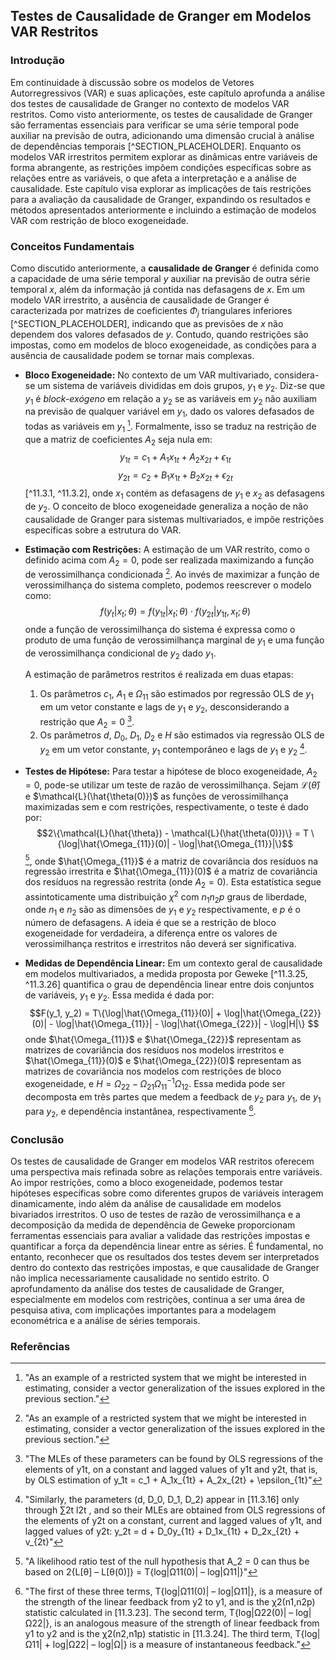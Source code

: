 ## Testes de Causalidade de Granger em Modelos VAR Restritos

### Introdução
Em continuidade à discussão sobre os modelos de Vetores Autorregressivos (VAR) e suas aplicações, este capítulo aprofunda a análise dos testes de causalidade de Granger no contexto de modelos VAR restritos. Como visto anteriormente, os testes de causalidade de Granger são ferramentas essenciais para verificar se uma série temporal pode auxiliar na previsão de outra, adicionando uma dimensão crucial à análise de dependências temporais [^SECTION_PLACEHOLDER]. Enquanto os modelos VAR irrestritos permitem explorar as dinâmicas entre variáveis de forma abrangente, as restrições impõem condições específicas sobre as relações entre as variáveis, o que afeta a interpretação e a análise de causalidade. Este capítulo visa explorar as implicações de tais restrições para a avaliação da causalidade de Granger, expandindo os resultados e métodos apresentados anteriormente e incluindo a estimação de modelos VAR com restrição de bloco exogeneidade.

### Conceitos Fundamentais
Como discutido anteriormente, a **causalidade de Granger** é definida como a capacidade de uma série temporal $y$ auxiliar na previsão de outra série temporal $x$, além da informação já contida nas defasagens de $x$. Em um modelo VAR irrestrito, a ausência de causalidade de Granger é caracterizada por matrizes de coeficientes $\Phi_j$ triangulares inferiores [^SECTION_PLACEHOLDER], indicando que as previsões de $x$ não dependem dos valores defasados de $y$. Contudo, quando restrições são impostas, como em modelos de bloco exogeneidade, as condições para a ausência de causalidade podem se tornar mais complexas.

*   **Bloco Exogeneidade:** No contexto de um VAR multivariado, considera-se um sistema de variáveis divididas em dois grupos, $y_1$ e $y_2$. Diz-se que $y_1$ é *block-exógeno* em relação a $y_2$ se as variáveis em $y_2$ não auxiliam na previsão de qualquer variável em $y_1$, dado os valores defasados de todas as variáveis em $y_1$ [^11.3]. Formalmente, isso se traduz na restrição de que a matriz de coeficientes $A_2$ seja nula em:
    $$ y_{1t} = c_1 + A_1x_{1t} + A_2x_{2t} + \epsilon_{1t} $$
    $$ y_{2t} = c_2 + B_1x_{1t} + B_2x_{2t} + \epsilon_{2t} $$ [^11.3.1, ^11.3.2],
    onde $x_1$ contém as defasagens de $y_1$ e $x_2$ as defasagens de $y_2$. O conceito de bloco exogeneidade generaliza a noção de não causalidade de Granger para sistemas multivariados, e impõe restrições específicas sobre a estrutura do VAR.

*   **Estimação com Restrições:** A estimação de um VAR restrito, como o definido acima com $A_2=0$, pode ser realizada maximizando a função de verossimilhança condicionada [^11.3]. Ao invés de maximizar a função de verossimilhança do sistema completo, podemos reescrever o modelo como:
    $$ f(y_t | x_t; \theta) = f(y_{1t} | x_t; \theta) \cdot f(y_{2t} | y_{1t}, x_t; \theta) $$
    onde a função de verossimilhança do sistema é expressa como o produto de uma função de verossimilhança marginal de $y_1$ e uma função de verossimilhança condicional de $y_2$ dado $y_1$.
    
    A estimação de parâmetros restritos é realizada em duas etapas: 
    1. Os parâmetros $c_1$, $A_1$ e $\Omega_{11}$ são estimados por regressão OLS de $y_1$ em um vetor constante e lags de $y_1$ e $y_2$, desconsiderando a restrição que $A_2=0$ [^11.3.17].
    2. Os parâmetros $d$, $D_0$, $D_1$, $D_2$ e $H$ são estimados via regressão OLS de $y_2$ em um vetor constante, $y_1$ contemporâneo e lags de $y_1$ e $y_2$  [^11.3.18].

*   **Testes de Hipótese:** Para testar a hipótese de bloco exogeneidade, $A_2 = 0$, pode-se utilizar um teste de razão de verossimilhança. Sejam $\mathcal{L}(\hat{\theta})$ e $\mathcal{L}(\hat{\theta(0)})$ as funções de verossimilhança maximizadas sem e com restrições, respectivamente, o teste é dado por:
    $$2\{\mathcal{L}(\hat{\theta}) - \mathcal{L}(\hat{\theta(0)})\} = T \{\log|\hat{\Omega_{11}}(0)| - \log|\hat{\Omega_{11}}|\}$$ [^11.3.22],
    onde $\hat{\Omega_{11}}$ é a matriz de covariância dos resíduos na regressão irrestrita e $\hat{\Omega_{11}}(0)$ é a matriz de covariância dos resíduos na regressão restrita (onde $A_2=0$). Esta estatística segue assintoticamente uma distribuição $\chi^2$ com $n_1 n_2 p$ graus de liberdade, onde $n_1$ e $n_2$ são as dimensões de $y_1$ e $y_2$ respectivamente, e $p$ é o número de defasagens. A ideia é que se a restrição de bloco exogeneidade for verdadeira, a diferença entre os valores de verossimilhança restritos e irrestritos não deverá ser significativa.

*   **Medidas de Dependência Linear:**  Em um contexto geral de causalidade em modelos multivariados, a medida proposta por Geweke  [^11.3.25, ^11.3.26] quantifica o grau de dependência linear entre dois conjuntos de variáveis, $y_1$ e $y_2$. Essa medida é dada por:
     $$F(y_1, y_2) = T\{\log|\hat{\Omega_{11}}(0)| + \log|\hat{\Omega_{22}}(0)| - \log|\hat{\Omega_{11}}| - \log|\hat{\Omega_{22}}| - \log|H|\} $$
    onde $\hat{\Omega_{11}}$ e $\hat{\Omega_{22}}$ representam as matrizes de covariância dos resíduos nos modelos irrestritos e $\hat{\Omega_{11}}(0)$ e $\hat{\Omega_{22}}(0)$ representam as matrizes de covariância nos modelos com restrições de bloco exogeneidade, e  $H = \Omega_{22} - \Omega_{21}\Omega_{11}^{-1}\Omega_{12}$. Essa medida pode ser decomposta em três partes que medem a feedback de $y_2$ para $y_1$, de $y_1$ para $y_2$, e dependência instantânea, respectivamente [^11.3.26].

### Conclusão
Os testes de causalidade de Granger em modelos VAR restritos oferecem uma perspectiva mais refinada sobre as relações temporais entre variáveis. Ao impor restrições, como a bloco exogeneidade, podemos testar hipóteses específicas sobre como diferentes grupos de variáveis interagem dinamicamente, indo além da análise de causalidade em modelos bivariados irrestritos. O uso de testes de razão de verossimilhança e a decomposição da medida de dependência de Geweke proporcionam ferramentas essenciais para avaliar a validade das restrições impostas e quantificar a força da dependência linear entre as séries. É fundamental, no entanto, reconhecer que os resultados dos testes devem ser interpretados dentro do contexto das restrições impostas, e que causalidade de Granger não implica necessariamente causalidade no sentido estrito. O aprofundamento da análise dos testes de causalidade de Granger, especialmente em modelos com restrições, continua a ser uma área de pesquisa ativa, com implicações importantes para a modelagem econométrica e a análise de séries temporais.

### Referências
[^11.3]: "As an example of a restricted system that we might be interested in estimating, consider a vector generalization of the issues explored in the previous section."
[^11.3.1]: "y_1t = c_1 + A_1x_{1t} + A_2x_{2t} + \epsilon_{1t}"
[^11.3.2]: "y_{2t} = c_2 + B_1x_{1t} + B_2x_{2t} + \epsilon_{2t}"
[^11.3.17]: "The MLEs of these parameters can be found by OLS regressions of the elements of y1t, on a constant and lagged values of y1t and y2t, that is, by OLS estimation of y_1t = c_1 + A_1x_{1t} + A_2x_{2t} + \epsilon_{1t}"
[^11.3.18]: "Similarly, the parameters (d, D_0, D_1, D_2) appear in [11.3.16] only through ∑2t l2t , and so their MLEs are obtained from OLS regressions of the elements of y2t on a constant, current and lagged values of y1t, and lagged values of y2t:  y_2t = d + D_0y_{1t} + D_1x_{1t} + D_2x_{2t} + v_{2t}"
[^11.3.22]: "A likelihood ratio test of the null hypothesis that A_2 = 0 can thus be based on 2{L[θ] – L[θ(0)]} = T{log|Ω11(0)| – log|Ω11|}"
[^11.3.25]: "A likelihood ratio test of the null hypothesis of no relation at all between y1 and y2 is thus given by 2{L(θ) – L(θ(0))} = T{log|Ω11(0)| + log|Ω22(0)| – log|Ω11| – log|Ω22|}"
[^11.3.26]: "The first of these three terms, T{log|Ω11(0)| – log|Ω11|}, is a measure of the strength of the linear feedback from y2 to y1, and is the χ2(n1,n2p) statistic calculated in [11.3.23]. The second term, T{log|Ω22(0)| – log|Ω22|}, is an analogous measure of the strength of linear feedback from y1 to y2 and is the χ2(n2,n1p) statistic in [11.3.24]. The third term, T{log|Ω11| + log|Ω22| – log|Ω|} is a measure of instantaneous feedback."
<!-- END -->
